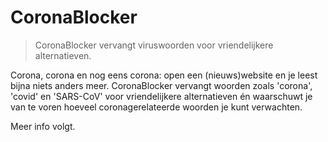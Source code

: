 # CoronaBlocker
> CoronaBlocker vervangt viruswoorden voor vriendelijkere alternatieven.

Corona, corona en nog eens corona: open een (nieuws)website en je leest bijna niets anders meer. CoronaBlocker vervangt woorden zoals 'corona', 'covid' en 'SARS-CoV' voor vriendelijkere alternatieven én waarschuwt je van te voren hoeveel coronagerelateerde woorden je kunt verwachten.


Meer info volgt.
